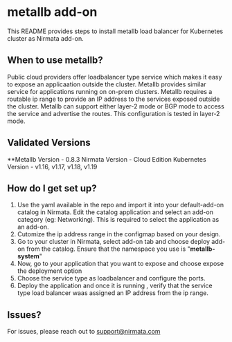 # metallb add-on

This README provides steps to install metallb load balancer for Kubernetes cluster as Nirmata add-on.

## When to use metallb?
Public cloud providers offer loadbalancer type service which makes it easy to expose an applicaation outside the cluster. Metallb provides similar service for applications running on on-prem clusters.
Metallb requires a routable ip range to provide an IP address to the services exposed outside the cluster.
Metallb can support either layer-2 mode or BGP mode to access the service and advertise the routes.
This configuration is tested in layer-2 mode.

## Validated Versions

**Metallb Version - 0.8.3
Nirmata Version - Cloud Edition
Kubernetes Version - v1.16, v1.17, v1.18, v1.19


## How do I get set up?
1. Use the yaml available in the repo and import it into your default-add-on catalog in Nirmata. Edit the catalog application and select an add-on category (eg: Networking). This is required to select the application as an add-on.
2. Cutomize the ip address range in the configmap based on your design.
3. Go to your cluster in Nirmata, select add-on tab and choose deploy add-on from the catalog. Ensure that the namespace you use is "**metallb-system**"
4. Now, go to your application that you want to expose and choose expose the deployment option
5. Choose the service type as loadbalancer and configure the ports.
6. Deploy the application and once it is running , verify that the service type load balancer waas assigned an IP address from the ip range.


## Issues?
For issues, please reach out to support@nirmata.com
